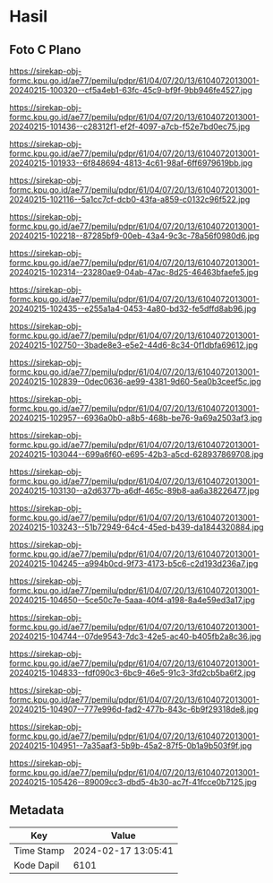 # Hasil

## Foto C Plano

https://sirekap-obj-formc.kpu.go.id/ae77/pemilu/pdpr/61/04/07/20/13/6104072013001-20240215-100320--cf5a4eb1-63fc-45c9-bf9f-9bb946fe4527.jpg

https://sirekap-obj-formc.kpu.go.id/ae77/pemilu/pdpr/61/04/07/20/13/6104072013001-20240215-101436--c28312f1-ef2f-4097-a7cb-f52e7bd0ec75.jpg

https://sirekap-obj-formc.kpu.go.id/ae77/pemilu/pdpr/61/04/07/20/13/6104072013001-20240215-101933--6f848694-4813-4c61-98af-6ff6979619bb.jpg

https://sirekap-obj-formc.kpu.go.id/ae77/pemilu/pdpr/61/04/07/20/13/6104072013001-20240215-102116--5a1cc7cf-dcb0-43fa-a859-c0132c96f522.jpg

https://sirekap-obj-formc.kpu.go.id/ae77/pemilu/pdpr/61/04/07/20/13/6104072013001-20240215-102218--87285bf9-00eb-43a4-9c3c-78a56f0980d6.jpg

https://sirekap-obj-formc.kpu.go.id/ae77/pemilu/pdpr/61/04/07/20/13/6104072013001-20240215-102314--23280ae9-04ab-47ac-8d25-46463bfaefe5.jpg

https://sirekap-obj-formc.kpu.go.id/ae77/pemilu/pdpr/61/04/07/20/13/6104072013001-20240215-102435--e255a1a4-0453-4a80-bd32-fe5dffd8ab96.jpg

https://sirekap-obj-formc.kpu.go.id/ae77/pemilu/pdpr/61/04/07/20/13/6104072013001-20240215-102750--3bade8e3-e5e2-44d6-8c34-0f1dbfa69612.jpg

https://sirekap-obj-formc.kpu.go.id/ae77/pemilu/pdpr/61/04/07/20/13/6104072013001-20240215-102839--0dec0636-ae99-4381-9d60-5ea0b3ceef5c.jpg

https://sirekap-obj-formc.kpu.go.id/ae77/pemilu/pdpr/61/04/07/20/13/6104072013001-20240215-102957--6936a0b0-a8b5-468b-be76-9a69a2503af3.jpg

https://sirekap-obj-formc.kpu.go.id/ae77/pemilu/pdpr/61/04/07/20/13/6104072013001-20240215-103044--699a6f60-e695-42b3-a5cd-628937869708.jpg

https://sirekap-obj-formc.kpu.go.id/ae77/pemilu/pdpr/61/04/07/20/13/6104072013001-20240215-103130--a2d6377b-a6df-465c-89b8-aa6a38226477.jpg

https://sirekap-obj-formc.kpu.go.id/ae77/pemilu/pdpr/61/04/07/20/13/6104072013001-20240215-103243--51b72949-64c4-45ed-b439-da1844320884.jpg

https://sirekap-obj-formc.kpu.go.id/ae77/pemilu/pdpr/61/04/07/20/13/6104072013001-20240215-104245--a994b0cd-9f73-4173-b5c6-c2d193d236a7.jpg

https://sirekap-obj-formc.kpu.go.id/ae77/pemilu/pdpr/61/04/07/20/13/6104072013001-20240215-104650--5ce50c7e-5aaa-40f4-a198-8a4e59ed3a17.jpg

https://sirekap-obj-formc.kpu.go.id/ae77/pemilu/pdpr/61/04/07/20/13/6104072013001-20240215-104744--07de9543-7dc3-42e5-ac40-b405fb2a8c36.jpg

https://sirekap-obj-formc.kpu.go.id/ae77/pemilu/pdpr/61/04/07/20/13/6104072013001-20240215-104833--fdf090c3-6bc9-46e5-91c3-3fd2cb5ba6f2.jpg

https://sirekap-obj-formc.kpu.go.id/ae77/pemilu/pdpr/61/04/07/20/13/6104072013001-20240215-104907--777e996d-fad2-477b-843c-6b9f29318de8.jpg

https://sirekap-obj-formc.kpu.go.id/ae77/pemilu/pdpr/61/04/07/20/13/6104072013001-20240215-104951--7a35aaf3-5b9b-45a2-87f5-0b1a9b503f9f.jpg

https://sirekap-obj-formc.kpu.go.id/ae77/pemilu/pdpr/61/04/07/20/13/6104072013001-20240215-105426--89009cc3-dbd5-4b30-ac7f-41fcce0b7125.jpg


## Metadata

| Key        | Value               |
| ---------- | ------------------- |
| Time Stamp | 2024-02-17 13:05:41 |
| Kode Dapil | 6101                |




